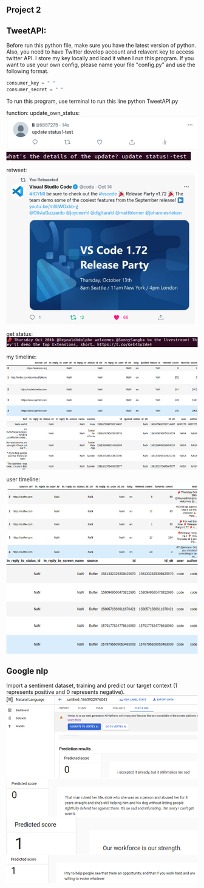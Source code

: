 ## Project 2
## TweetAPI:
Before run this python file, make sure you have the latest version of python. Also, you need to have Twitter develop account and relavent key to access twitter API.
I store my key locally and load it when I run this program. If you want to use your own config, please name your file "config.py" and use the following format.
```python
consumer_key = " "
consumer_secret = " "
```

To run this program, use terminal to run this line
python TweetAPI.py

function:
update_own_status:
![image](picture/update-status.png)
![image](picture/input-update-status.png)

retweet:
![image](picture/retweet.png)

get status:
![image](picture/get-status.png)

my timeline:
![image](picture/1.png)
![image](picture/2.png)

user timeline:
![image](picture/3.png)
![image](picture/4.png)
## Google nlp

Import a sentiment dataset, training and predict our target context (1 represents positive and 0 represents negative). 
![image](picture/sentiment1.png)
![image](picture/sentiment2.png)
![image](picture/sentiment3.png)
![image](picture/sentiment4.png)




